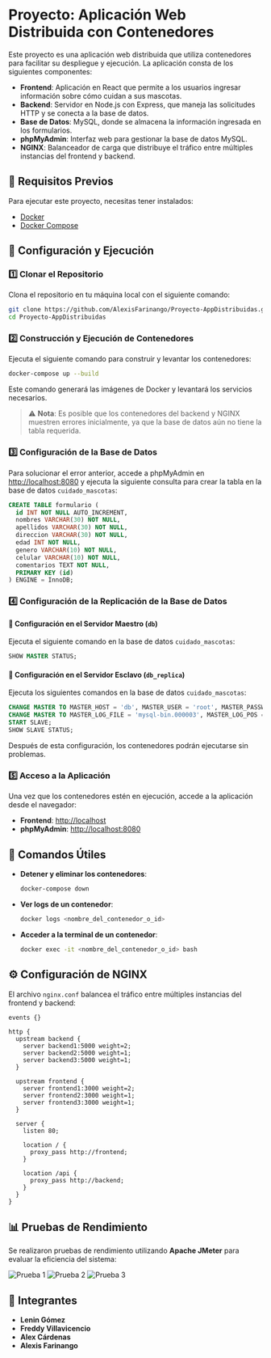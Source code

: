 # Proyecto: Aplicación Web Distribuida con Contenedores

Este proyecto es una aplicación web distribuida que utiliza contenedores para facilitar su despliegue y ejecución. La aplicación consta de los siguientes componentes:

- **Frontend**: Aplicación en React que permite a los usuarios ingresar información sobre cómo cuidan a sus mascotas.
- **Backend**: Servidor en Node.js con Express, que maneja las solicitudes HTTP y se conecta a la base de datos.
- **Base de Datos**: MySQL, donde se almacena la información ingresada en los formularios.
- **phpMyAdmin**: Interfaz web para gestionar la base de datos MySQL.
- **NGINX**: Balanceador de carga que distribuye el tráfico entre múltiples instancias del frontend y backend.

## 📌 Requisitos Previos

Para ejecutar este proyecto, necesitas tener instalados:

- [Docker](https://www.docker.com/)
- [Docker Compose](https://docs.docker.com/compose/)

## 🚀 Configuración y Ejecución

### 1️⃣ Clonar el Repositorio

Clona el repositorio en tu máquina local con el siguiente comando:

```bash
git clone https://github.com/AlexisFarinango/Proyecto-AppDistribuidas.git
cd Proyecto-AppDistribuidas
```

### 2️⃣ Construcción y Ejecución de Contenedores

Ejecuta el siguiente comando para construir y levantar los contenedores:

```bash
docker-compose up --build
```

Este comando generará las imágenes de Docker y levantará los servicios necesarios.

> ⚠ **Nota**: Es posible que los contenedores del backend y NGINX muestren errores inicialmente, ya que la base de datos aún no tiene la tabla requerida.

### 3️⃣ Configuración de la Base de Datos

Para solucionar el error anterior, accede a phpMyAdmin en [http://localhost:8080](http://localhost:8080) y ejecuta la siguiente consulta para crear la tabla en la base de datos `cuidado_mascotas`:

```sql
CREATE TABLE formulario (
  id INT NOT NULL AUTO_INCREMENT,
  nombres VARCHAR(30) NOT NULL,
  apellidos VARCHAR(30) NOT NULL,
  direccion VARCHAR(30) NOT NULL,
  edad INT NOT NULL,
  genero VARCHAR(10) NOT NULL,
  celular VARCHAR(10) NOT NULL,
  comentarios TEXT NOT NULL,
  PRIMARY KEY (id)
) ENGINE = InnoDB;
```

### 4️⃣ Configuración de la Replicación de la Base de Datos

#### 📍 Configuración en el Servidor Maestro (`db`)

Ejecuta el siguiente comando en la base de datos `cuidado_mascotas`:

```sql
SHOW MASTER STATUS;
```

#### 📍 Configuración en el Servidor Esclavo (`db_replica`)

Ejecuta los siguientes comandos en la base de datos `cuidado_mascotas`:

```sql
CHANGE MASTER TO MASTER_HOST = 'db', MASTER_USER = 'root', MASTER_PASSWORD = 'password';
CHANGE MASTER TO MASTER_LOG_FILE = 'mysql-bin.000003', MASTER_LOG_POS = 491;
START SLAVE;
SHOW SLAVE STATUS;
```

Después de esta configuración, los contenedores podrán ejecutarse sin problemas.

### 5️⃣ Acceso a la Aplicación

Una vez que los contenedores estén en ejecución, accede a la aplicación desde el navegador:

- **Frontend**: [http://localhost](http://localhost)
- **phpMyAdmin**: [http://localhost:8080](http://localhost:8080)

## 🔧 Comandos Útiles

- **Detener y eliminar los contenedores**:
  ```bash
  docker-compose down
  ```

- **Ver logs de un contenedor**:
  ```bash
  docker logs <nombre_del_contenedor_o_id>
  ```

- **Acceder a la terminal de un contenedor**:
  ```bash
  docker exec -it <nombre_del_contenedor_o_id> bash
  ```

## ⚙️ Configuración de NGINX

El archivo `nginx.conf` balancea el tráfico entre múltiples instancias del frontend y backend:

```nginx
events {}

http {
  upstream backend {
    server backend1:5000 weight=2;
    server backend2:5000 weight=1;
    server backend3:5000 weight=1;
  }

  upstream frontend {
    server frontend1:3000 weight=2;
    server frontend2:3000 weight=1;
    server frontend3:3000 weight=1;
  }

  server {
    listen 80;

    location / {
      proxy_pass http://frontend;
    }

    location /api {
      proxy_pass http://backend;
    }
  }
}
```

## 📊 Pruebas de Rendimiento

Se realizaron pruebas de rendimiento utilizando **Apache JMeter** para evaluar la eficiencia del sistema:

![Prueba 1](https://github.com/user-attachments/assets/d77f18b1-a4cd-45e9-857f-4c6fd37374eb)
![Prueba 2](https://github.com/user-attachments/assets/87c283f2-f1e5-4d7c-b0e7-24575db2d9e6)
![Prueba 3](https://github.com/user-attachments/assets/35af40d7-b3b1-4b61-bea2-f4ac802eeb64)

## 👥 Integrantes

- **Lenin Gómez**
- **Freddy Villavicencio**
- **Alex Cárdenas**
- **Alexis Farinango**

